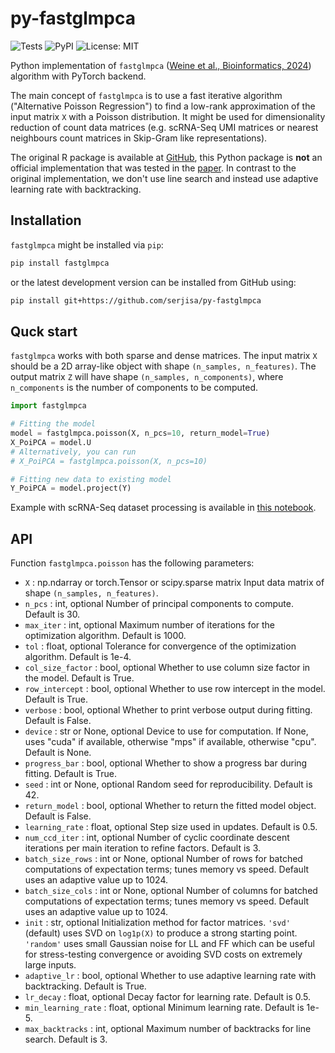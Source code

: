 # py-fastglmpca

![Tests](https://github.com/serjisa/fastglmpca/actions/workflows/tests.yml/badge.svg)
![PyPI](https://img.shields.io/pypi/v/fastglmpca)
![License: MIT](https://img.shields.io/badge/License-MIT-yellow.svg)

Python implementation of `fastglmpca` ([Weine et al., Bioinformatics, 2024](https://doi.org/10.1093/bioinformatics/btae494)) algorithm with PyTorch backend.

The main concept of `fastglmpca` is to use a fast iterative algorithm ("Alternative Poisson Regression") to find a low-rank approximation of the input matrix `X` with a Poisson distribution. It might be used for dimensionality reduction of count data matrices (e.g. scRNA-Seq UMI matrices or nearest neighbours count matrices in Skip-Gram like representations).

The original R package is available at [GitHub](https://github.com/stephenslab/fastglmpca), this Python package is **not** an official implementation that was tested in the [paper](https://doi.org/10.1093/bioinformatics/btae494). In contrast to the original implementation, we don't use line search and instead use adaptive learning rate with backtracking.

## Installation

`fastglmpca` might be installed via `pip`:
```bash
pip install fastglmpca
```
or the latest development version can be installed from GitHub using:
```bash
pip install git+https://github.com/serjisa/py-fastglmpca
```

## Quck start

`fastglmpca` works with both sparse and dense matrices. The input matrix `X` should be a 2D array-like object with shape `(n_samples, n_features)`. The output matrix `Z` will have shape `(n_samples, n_components)`, where `n_components` is the number of components to be computed.

```python
import fastglmpca

# Fitting the model
model = fastglmpca.poisson(X, n_pcs=10, return_model=True)
X_PoiPCA = model.U
# Alternatively, you can run
# X_PoiPCA = fastglmpca.poisson(X, n_pcs=10)

# Fitting new data to existing model
Y_PoiPCA = model.project(Y)
```

Example with scRNA-Seq dataset processing is available in [this notebook](https://github.com/serjisa/fastglmpca/blob/main/examples/scRNA-Seq.ipynb).

## API

Function `fastglmpca.poisson` has the following parameters:

- `X` : np.ndarray or torch.Tensor or scipy.sparse matrix
    Input data matrix of shape `(n_samples, n_features)`.
- `n_pcs` : int, optional
    Number of principal components to compute. Default is 30.
- `max_iter` : int, optional
    Maximum number of iterations for the optimization algorithm. Default is 1000.
- `tol` : float, optional
    Tolerance for convergence of the optimization algorithm. Default is 1e-4.
- `col_size_factor` : bool, optional
    Whether to use column size factor in the model. Default is True.
- `row_intercept` : bool, optional
    Whether to use row intercept in the model. Default is True.
- `verbose` : bool, optional
    Whether to print verbose output during fitting. Default is False.
- `device` : str or None, optional
    Device to use for computation. If None, uses "cuda" if available, otherwise "mps" if available,
    otherwise "cpu". Default is None.
- `progress_bar` : bool, optional
    Whether to show a progress bar during fitting. Default is True.
- `seed` : int or None, optional
    Random seed for reproducibility. Default is 42.
- `return_model` : bool, optional
    Whether to return the fitted model object. Default is False.
- `learning_rate` : float, optional
    Step size used in updates. Default is 0.5.
- `num_ccd_iter` : int, optional
    Number of cyclic coordinate descent iterations per main iteration to refine factors. Default is 3.
- `batch_size_rows` : int or None, optional
    Number of rows for batched computations of expectation terms; tunes memory vs speed. Default uses an adaptive value up to 1024.
- `batch_size_cols` : int or None, optional
    Number of columns for batched computations of expectation terms; tunes memory vs speed. Default uses an adaptive value up to 1024.
- `init` : str, optional
    Initialization method for factor matrices. `'svd'` (default) uses SVD on `log1p(X)` to produce a strong starting point. `'random'` uses small Gaussian noise for LL and FF which can be useful for stress-testing convergence or avoiding SVD costs on extremely large inputs.
- `adaptive_lr` : bool, optional
    Whether to use adaptive learning rate with backtracking. Default is True.
- `lr_decay` : float, optional
    Decay factor for learning rate. Default is 0.5.
- `min_learning_rate` : float, optional
    Minimum learning rate. Default is 1e-5.
- `max_backtracks` : int, optional
    Maximum number of backtracks for line search. Default is 3.
